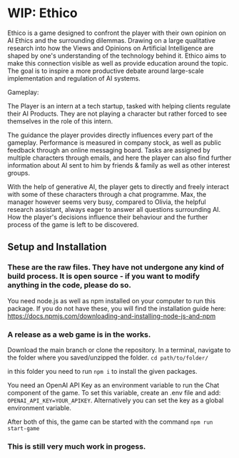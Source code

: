 # WIP: Ethico
Ethico is a game designed to confront the player with their own opinion on AI Ethics and the surrounding dilemmas. Drawing on a large qualitative research into how the Views and Opinions on Artificial Intelligence are shaped by one's understanding of the technology behind it. Ethico aims to make this connection visible as well as provide education around the topic. The goal is to inspire a more productive debate around large-scale implementation and regulation of AI systems.

Gameplay:

The Player is an intern at a tech startup, tasked with helping clients regulate their AI Products. They are not playing a character but rather forced to see themselves in the role of this intern.

The guidance the player provides directly influences every part of the gameplay. Performance is measured in company stock, as well as public feedback through an online messaging board. Tasks are assigned by multiple characters through emails, and here the player can also find further information about AI sent to him by friends & family as well as other interest groups. 

With the help of generative AI, the player gets to directly and freely interact with some of these characters through a chat programme. Max, the manager however seems very busy, compared to Olivia, the helpful research assistant, always eager to answer all questions surrounding AI. How the player's decisions influence their behaviour and the further process of the game is left to be discovered. 

## Setup and Installation

### These are the raw files. They have not undergone any kind of build process. It is open source - if you want to modify anything in the code, please do so.
You need node.js as well as npm installed on your computer to run this package.
If you do not have these, you will find the installation guide here:
https://docs.npmjs.com/downloading-and-installing-node-js-and-npm

### A release as a web game is in the works.

Download the main branch or clone the repository.
In a terminal, navigate to the folder where you saved/unzipped the folder. `cd path/to/folder/`

in this folder you need to run `npm i` to install the given packages.

You need an OpenAI API Key as an environment variable to run the Chat component of the game.
To set this variable, create an .env file and add: `OPENAI_API_KEY=YOUR_APIKEY`.
Alternatively you can set the key as a global environment variable.

After both of this, the game can be started with the command `npm run start-game`
### This is still very much work in progess.
